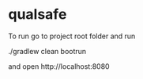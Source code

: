 # qualsafe

To run go to project root folder and run

./gradlew clean bootrun 

and open http://localhost:8080